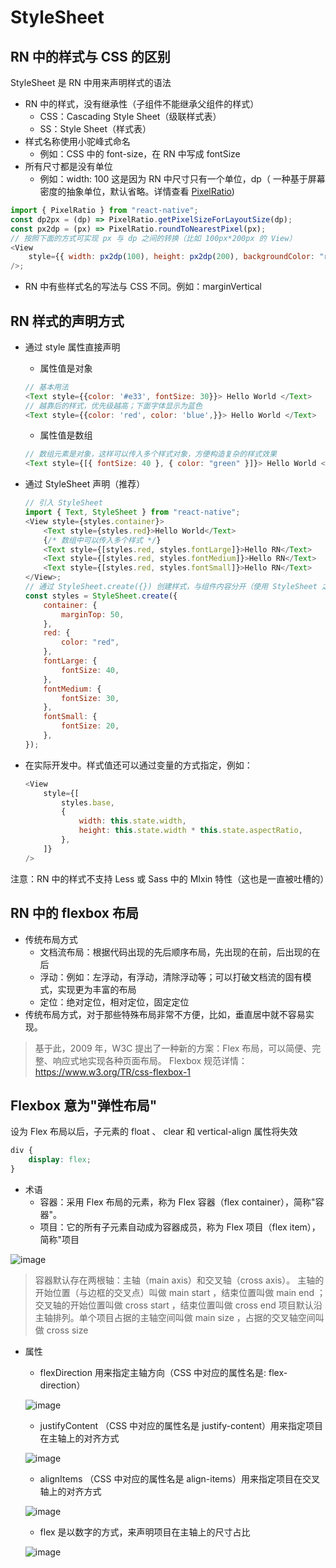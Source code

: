 # StyleSheet

## RN 中的样式与 CSS 的区别

StyleSheet 是 RN 中用来声明样式的语法

-   RN 中的样式，没有继承性（子组件不能继承父组件的样式）
    -   CSS：Cascading Style Sheet（级联样式表）
    -   SS：Style Sheet（样式表）
-   样式名称使用小驼峰式命名
    -   例如：CSS 中的 font-size，在 RN 中写成 fontSize
-   所有尺寸都是没有单位
    -   例如：width: 100 这是因为 RN 中尺寸只有一个单位，dp（ 一种基于屏幕密度的抽象单位，默认省略。详情查看 [PixelRatio](https://reactnative.dev/docs/pixelratio))

```js
import { PixelRatio } from "react-native";
const dp2px = (dp) => PixelRatio.getPixelSizeForLayoutSize(dp);
const px2dp = (px) => PixelRatio.roundToNearestPixel(px);
// 按照下面的方式可实现 px 与 dp 之间的转换（比如 100px*200px 的 View）
<View
    style={{ width: px2dp(100), height: px2dp(200), backgroundColor: "red" }}
/>;
```

-   RN 中有些样式名的写法与 CSS 不同。例如：marginVertical

## RN 样式的声明方式

-   通过 style 属性直接声明

    -   属性值是对象

    ```js
    // 基本用法
    <Text style={{color: '#e33', fontSize: 30}}> Hello World </Text>
    // 越靠后的样式，优先级越高；下面字体显示为蓝色
    <Text style={{color: 'red', color: 'blue',}}> Hello World </Text>
    ```

    -   属性值是数组

    ```js
    // 数组元素是对象，这样可以传入多个样式对象，方便构造复杂的样式效果
    <Text style={[{ fontSize: 40 }, { color: "green" }]}> Hello World </Text>
    ```

-   通过 StyleSheet 声明（推荐）

    ```js
    // 引入 StyleSheet
    import { Text, StyleSheet } from "react-native";
    <View style={styles.container}>
        <Text style={styles.red}>Hello World</Text>
        {/* 数组中可以传入多个样式 */}
        <Text style={[styles.red, styles.fontLarge]}>Hello RN</Text>
        <Text style={[styles.red, styles.fontMedium]}>Hello RN</Text>
        <Text style={[styles.red, styles.fontSmall]}>Hello RN</Text>
    </View>;
    // 通过 StyleSheet.create({}) 创建样式，与组件内容分开（使用 StyleSheet 之前要先引入）
    const styles = StyleSheet.create({
        container: {
            marginTop: 50,
        },
        red: {
            color: "red",
        },
        fontLarge: {
            fontSize: 40,
        },
        fontMedium: {
            fontSize: 30,
        },
        fontSmall: {
            fontSize: 20,
        },
    });
    ```

-   在实际开发中。样式值还可以通过变量的方式指定，例如：
    ```js
    <View
        style={[
            styles.base,
            {
                width: this.state.width,
                height: this.state.width * this.state.aspectRatio,
            },
        ]}
    />
    ```

注意：RN 中的样式不支持 Less 或 Sass 中的 MIxin 特性（这也是一直被吐槽的）

## RN 中的 flexbox 布局

-   传统布局方式
    -   文档流布局：根据代码出现的先后顺序布局，先出现的在前，后出现的在后
    -   浮动：例如：左浮动，有浮动，清除浮动等；可以打破文档流的固有模式，实现更为丰富的布局
    -   定位：绝对定位，相对定位，固定定位
-   传统布局方式，对于那些特殊布局非常不方便，比如，垂直居中就不容易实现。

> 基于此，2009 年，W3C 提出了一种新的方案：Flex 布局，可以简便、完整、响应式地实现各种页面布局。
> Flexbox 规范详情：https://www.w3.org/TR/css-flexbox-1

## Flexbox 意为"弹性布局"

设为 Flex 布局以后，子元素的 float 、 clear 和 vertical-align 属性将失效

```css
div {
    display: flex;
}
```

-   术语
    -   容器：采用 Flex 布局的元素，称为 Flex 容器（flex container），简称"容器"。
    -   项目：它的所有子元素自动成为容器成员，称为 Flex 项目（flex item），简称"项目

![image](./images/image11.png)

> 容器默认存在两根轴：主轴（main axis）和交叉轴（cross axis）。
> 主轴的开始位置（与边框的交叉点）叫做 main start ，结束位置叫做 main end ；
> 交叉轴的开始位置叫做 cross start ，结束位置叫做 cross end
> 项目默认沿主轴排列。单个项目占据的主轴空间叫做 main size ，占据的交叉轴空间叫做 cross size

-   属性

    -   flexDirection 用来指定主轴方向（CSS 中对应的属性名是: flex-direction）

    ![image](./images/image12.png)

    -   justifyContent （CSS 中对应的属性名是 justify-content）用来指定项目在主轴上的对齐方式

    ![image](./images/image13.png)

    -   alignItems （CSS 中对应的属性名是 align-items）用来指定项目在交叉轴上的对齐方式

    ![image](./images/image14.png)

    -   flex 是以数字的方式，来声明项目在主轴上的尺寸占比

    ![image](./images/image15.png)
